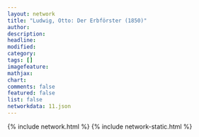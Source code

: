 ```yaml
---
layout: network
title: "Ludwig, Otto: Der Erbförster (1850)"
author:
description:
headline:
modified:
category:
tags: []
imagefeature: 
mathjax: 
chart: 
comments: false
featured: false
list: false
networkdata: 11.json
---
```

{% include network.html %}
{% include network-static.html %}

